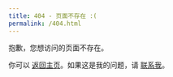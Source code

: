 ```yaml
---
title: 404 - 页面不存在 :(
permalink: /404.html
---
```

抱歉，您想访问的页面不存在。

你可以 [返回主页](https://blog-zh.davidx.us.kg/)。如果这是我的问题，请 [联系我](mailto:blog-zh@davidx.us.kg)。
